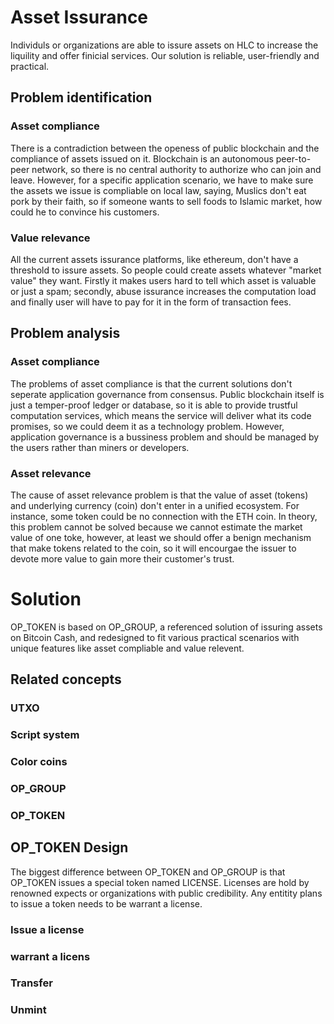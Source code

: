 # Asset Issurance
Individuls or organizations are able to issure assets on HLC to increase the liquility and offer finicial services. Our solution is reliable, user-friendly and practical.
## Problem identification
### Asset compliance 
There is a contradiction between the openess of public blockchain and the compliance of assets issued on it. Blockchain is an autonomous peer-to-peer network, so there is no central authority to authorize who can join and leave. However, for a specific application scenario, we have to make sure the assets we issue is compliable on local law, saying, Muslics don't eat pork by their faith, so if someone wants to sell foods to Islamic market, how could he to convince his customers. 
### Value relevance
All the current assets issurance platforms, like ethereum, don't have a threshold to issure assets. So people could create assets whatever "market value" they want. Firstly it makes users hard to tell which asset is valuable or just a spam; secondly, abuse issurance increases the computation load and finally user will have to pay for it in the form of transaction fees.
## Problem analysis
### Asset compliance 
The problems of asset compliance is that the current solutions don't seperate application governance from consensus. Public blockchain itself is just a temper-proof ledger or database, so it is able to provide trustful computation services, which means the service will deliver what its code promises, so we could deem it as a technology problem. However, application governance is a bussiness problem and should be managed by the users rather than miners or developers. 
### Asset relevance
The cause of asset relevance problem is that the value of asset (tokens) and underlying currency (coin) don't  enter in a unified ecosystem. For instance, some token could be no connection with the ETH coin. In theory, this problem cannot be solved because we cannot estimate the market value of one toke, however, at least we should offer a benign mechanism that make tokens related to the coin, so it will encourgae the issuer to devote more value to gain more their customer's trust.
# Solution
OP_TOKEN is based on OP_GROUP, a referenced solution of issuring assets on Bitcoin Cash, and redesigned to fit various practical scenarios with unique features like asset compliable and value relevent.

## Related concepts
### UTXO
### Script system
### Color coins
### OP_GROUP
### OP_TOKEN

## OP_TOKEN Design
The biggest difference between OP_TOKEN and OP_GROUP is that OP_TOKEN issues a special token named LICENSE. Licenses are hold by renowned expects or organizations with public credibility. Any entitity plans to issue a token needs to be warrant a license. 

### Issue a license
### warrant a licens
### Transfer
### Unmint
